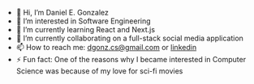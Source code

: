 - 👋 Hi, I’m Daniel E. Gonzalez
- 👀 I’m interested in Software Engineering
- 🧠 I’m currently learning React and Next.js
- 🤝 I’m currently collaborating on a full-stack social media application
- 📫 How to reach me: dgonz.cs@gmail.com or [linkedin](https://www.linkedin.com/in/daniel-egonzalez/)
- ⚡ Fun fact: One of the reasons why I became interested in Computer Science was because of my love for sci-fi movies

<!---
danielg-onzalez/danielg-onzalez is a ✨ special ✨ repository because its `README.md` (this file) appears on your GitHub profile.
You can click the Preview link to take a look at your changes.
--->
